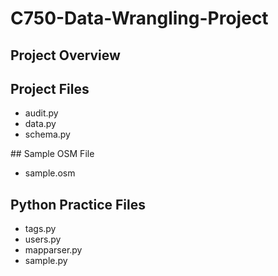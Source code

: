 # C750-Data-Wrangling-Project

## Project Overview

## Project Files
<ul>
<li>audit.py</li>
<li>data.py</li>
<li>schema.py</li>
</ul>
## Sample OSM File
<ul>
<li>sample.osm</li>
</ul>

## Python Practice Files
<ul>
<li>tags.py</li>
<li>users.py</li>
<li>mapparser.py</li>
<li>sample.py</li>
 </ul>
